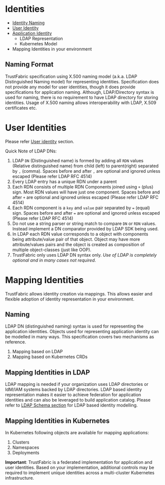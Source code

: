 # Identities

* [Identity Naming](./identity/Naming.md)
* [User Identity](./identity/Users.md)
* [Application Identity](./identity/Applications.md)
    * LDAP Representation
    * Kubernetes Model
* Mapping Identities in your environment


## Naming Format
TrustFabric specification using X.500 naming model (a.k.a. LDAP Distinguished Naming model) for representing identities. Specification does not provide any model for user identities, though it does provide specifications for application naming. Although, LDAP/Directory syntax is used for naming, there is no requirement to have LDAP directory for storing identities. Usage of X.500 naming allows interoperability with LDAP, X.509 certificates etc.

User Identities
=============
Please refer [User identity](./identity/Users.md) section.




Quick Note of LDAP DNs:

1. LDAP `DN` (Distinguished name) is formed by adding all `RDN` values (Relative distinguished name) from child (left) to parent(right) separated by `,` (comma). Spaces before and after `,` are optional and ignored unless escaped (Please refer LDAP RFC 4514)
1. Every LDAP entry has a unique RDN under a parent
1. Each RDN consists of multiple RDN Components joined using `+` (plus) sign. Most RDN values will have just one component. Spaces before and after `+` are optional and ignored unless escaped (Please refer LDAP RFC 4514)
1. Each RDN component is a `key` and `value` pair separated by `=` (equal) sign. Spaces before and after `=` are optional and ignored unless escaped (Please refer LDAP RFC 4514)
1. Do not use a string parser or string match to compare `DN` or `RDN` values. Instead implement a DN comparator provided by LDAP SDK being used.
1. In LDAP each RDN value corresponds to a object with components being attribute/value pair of that object. Object may have more attribute/values pairs and the object is created as composition of multiple object-classes (just like OOP).
1. TrustFabric only uses LDAP DN syntax only.  *Use of LDAP is completely optional and in many cases not required*.

Mapping Identities
==================
TrustFabric allows identity creation via mappings. This allows easier and flexible adoption of identity representation in your environment.

Naming
------
LDAP DN (distinguished naming) syntax is used for representing the application identities. Objects used for representing application identity can be modelled in many ways. This specification covers two mechanisms as reference.
1. Mapping based on LDAP
1. Mapping based on Kubernetes CRDs

Mapping Identities in LDAP
---------------------------
LDAP mapping is needed if your organization uses LDAP directories or IdM/IAM systems backed by LDAP directories. LDAP based identity representation makes it easier to achieve federation for application identities and can also be leveraged to build application catalog.
Please refer to [LDAP Schema section](./LdapSchema.md) for LDAP based identity modelling.

Mapping Identities in Kubernetes
--------------------------------
In Kubernetes following objects are available for mapping applications:
1. Clusters
1. Namespaces
1. Deployments

**Important**: TrustFabric is a federated implementation for application and user identities. Based on your implementation, additional controls may be required to implement unique identities across a multi-cluster Kubernetes infrastructure.
